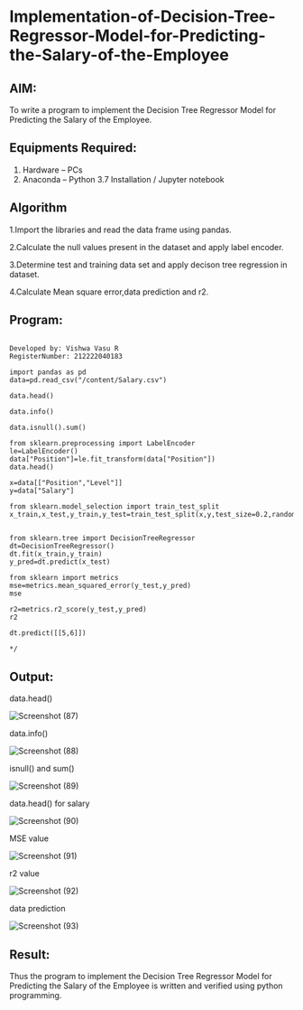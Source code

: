 # Implementation-of-Decision-Tree-Regressor-Model-for-Predicting-the-Salary-of-the-Employee

## AIM:
To write a program to implement the Decision Tree Regressor Model for Predicting the Salary of the Employee.

## Equipments Required:
1. Hardware – PCs
2. Anaconda – Python 3.7 Installation / Jupyter notebook

## Algorithm

1.Import the libraries and read the data frame using pandas.

2.Calculate the null values present in the dataset and apply label encoder.

3.Determine test and training data set and apply decison tree regression in dataset.

4.Calculate Mean square error,data prediction and r2.


## Program:
```

Developed by: Vishwa Vasu R
RegisterNumber: 212222040183 

import pandas as pd
data=pd.read_csv("/content/Salary.csv")

data.head()

data.info()

data.isnull().sum()

from sklearn.preprocessing import LabelEncoder
le=LabelEncoder()
data["Position"]=le.fit_transform(data["Position"])
data.head()

x=data[["Position","Level"]]
y=data["Salary"]

from sklearn.model_selection import train_test_split
x_train,x_test,y_train,y_test=train_test_split(x,y,test_size=0.2,random_state=2)


from sklearn.tree import DecisionTreeRegressor
dt=DecisionTreeRegressor()
dt.fit(x_train,y_train)
y_pred=dt.predict(x_test)

from sklearn import metrics
mse=metrics.mean_squared_error(y_test,y_pred)
mse

r2=metrics.r2_score(y_test,y_pred)
r2

dt.predict([[5,6]])
  
*/

```


## Output:

data.head()


![Screenshot (87)](https://github.com/MaheshMuthuL/Implementation-of-Decision-Tree-Regressor-Model-for-Predicting-the-Salary-of-the-Employee/assets/135570619/1ffe0340-c9bb-42f4-94b9-9a7e5685476a)



data.info()





![Screenshot (88)](https://github.com/MaheshMuthuL/Implementation-of-Decision-Tree-Regressor-Model-for-Predicting-the-Salary-of-the-Employee/assets/135570619/2c01c8da-ceda-4526-884c-90fe69fba2f6)







isnull() and sum()





![Screenshot (89)](https://github.com/MaheshMuthuL/Implementation-of-Decision-Tree-Regressor-Model-for-Predicting-the-Salary-of-the-Employee/assets/135570619/c881dcb6-f1ee-44df-add5-7a31bf64b62e)








data.head() for salary





![Screenshot (90)](https://github.com/MaheshMuthuL/Implementation-of-Decision-Tree-Regressor-Model-for-Predicting-the-Salary-of-the-Employee/assets/135570619/a8aec5f0-b3e7-4bc5-9314-e00e4354dd76)







MSE value




![Screenshot (91)](https://github.com/MaheshMuthuL/Implementation-of-Decision-Tree-Regressor-Model-for-Predicting-the-Salary-of-the-Employee/assets/135570619/a41eb798-9949-4f4e-a378-ab125866932a)







r2 value





![Screenshot (92)](https://github.com/MaheshMuthuL/Implementation-of-Decision-Tree-Regressor-Model-for-Predicting-the-Salary-of-the-Employee/assets/135570619/9f79b3e4-12d1-473a-b1d3-ebe00cd8c753)





data prediction






![Screenshot (93)](https://github.com/MaheshMuthuL/Implementation-of-Decision-Tree-Regressor-Model-for-Predicting-the-Salary-of-the-Employee/assets/135570619/512a4cd9-8073-4167-9149-9527af26a22e)










## Result:
Thus the program to implement the Decision Tree Regressor Model for Predicting the Salary of the Employee is written and verified using python programming.
